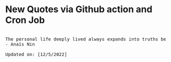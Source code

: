 # New Quotes via Github action and Cron Job

<pre>
<!-- #quote -->
The personal life deeply lived always expands into truths beyond itself.
- Anaïs Nin

Updated on: [12/5/2022]
<!-- #quoteEnd -->
</pre>
